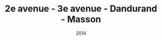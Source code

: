 ---
title: 2e avenue - 3e avenue - Dandurand - Masson
date: '2014'
type: ruelle_verte
district: rosemont
position: { lng: -73.57779473217316, lat: 45.54665018614284 }
---